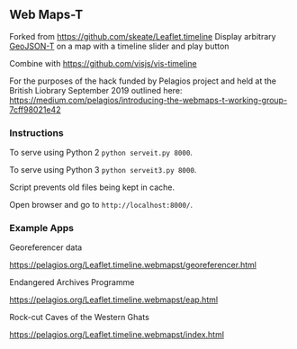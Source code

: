 
## Web Maps-T

Forked from https://github.com/skeate/Leaflet.timeline
Display arbitrary [GeoJSON-T](https://github.com/kgeographer/geojson-t) on a map with a timeline slider and play button

Combine with https://github.com/visjs/vis-timeline

For the purposes of the hack funded by Pelagios project and held at the British Liobrary September 2019 outlined here:
https://medium.com/pelagios/introducing-the-webmaps-t-working-group-7cff98021e42

### Instructions

To serve using Python 2 `python serveit.py 8000`.

To serve using Python 3 `python serveit3.py 8000`.

Script prevents old files being kept in cache.

Open browser and go to `http://localhost:8000/`.

### Example Apps

Georeferencer data

https://pelagios.org/Leaflet.timeline.webmapst/georeferencer.html

Endangered Archives Programme

https://pelagios.org/Leaflet.timeline.webmapst/eap.html

Rock-cut Caves of the Western Ghats

https://pelagios.org/Leaflet.timeline.webmapst/index.html
